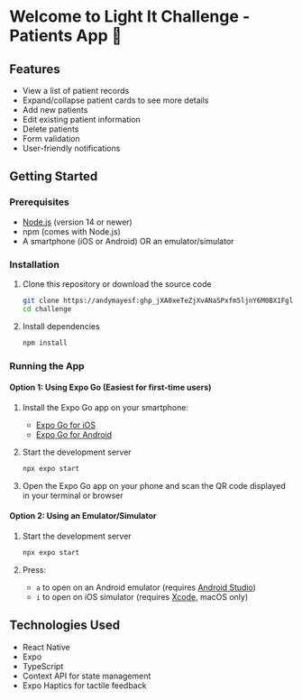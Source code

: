 # Welcome to Light It Challenge - Patients App 👋

## Features

- View a list of patient records
- Expand/collapse patient cards to see more details
- Add new patients
- Edit existing patient information
- Delete patients
- Form validation
- User-friendly notifications

## Getting Started

### Prerequisites

- [Node.js](https://nodejs.org/) (version 14 or newer)
- npm (comes with Node.js)
- A smartphone (iOS or Android) OR an emulator/simulator

### Installation

1. Clone this repository or download the source code
   ```bash
   git clone https://andymayesf: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@github.com/andymayesf/challenge.git
   cd challenge
   ```

2. Install dependencies
   ```bash
   npm install
   ```

### Running the App

#### Option 1: Using Expo Go (Easiest for first-time users)

1. Install the Expo Go app on your smartphone:
   - [Expo Go for iOS](https://apps.apple.com/app/expo-go/id982107779)
   - [Expo Go for Android](https://play.google.com/store/apps/details?id=host.exp.exponent)

2. Start the development server
   ```bash
   npx expo start
   ```

3. Open the Expo Go app on your phone and scan the QR code displayed in your terminal or browser

#### Option 2: Using an Emulator/Simulator

1. Start the development server
   ```bash
   npx expo start
   ```

2. Press:
   - `a` to open on an Android emulator (requires [Android Studio](https://docs.expo.dev/workflow/android-studio-emulator/))
   - `i` to open on iOS simulator (requires [Xcode](https://docs.expo.dev/workflow/ios-simulator/), macOS only)


## Technologies Used

- React Native
- Expo
- TypeScript
- Context API for state management
- Expo Haptics for tactile feedback
